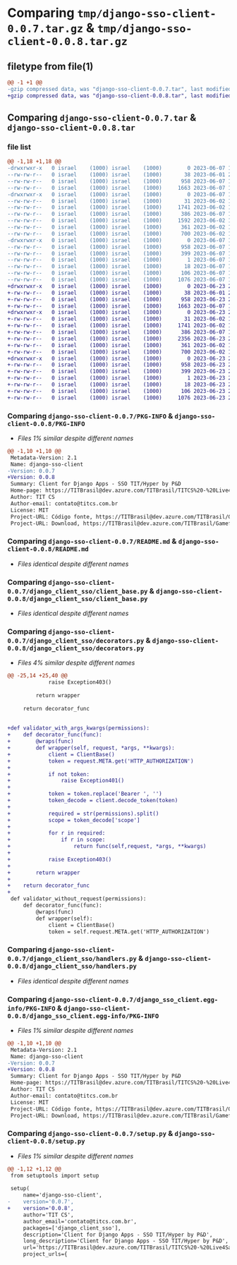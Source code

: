 # Comparing `tmp/django-sso-client-0.0.7.tar.gz` & `tmp/django-sso-client-0.0.8.tar.gz`

## filetype from file(1)

```diff
@@ -1 +1 @@
-gzip compressed data, was "django-sso-client-0.0.7.tar", last modified: Wed Jun  7 13:18:50 2023, max compression
+gzip compressed data, was "django-sso-client-0.0.8.tar", last modified: Fri Jun 23 20:06:18 2023, max compression
```

## Comparing `django-sso-client-0.0.7.tar` & `django-sso-client-0.0.8.tar`

### file list

```diff
@@ -1,18 +1,18 @@
-drwxrwxr-x   0 israel    (1000) israel    (1000)        0 2023-06-07 13:18:50.408554 django-sso-client-0.0.7/
--rw-rw-r--   0 israel    (1000) israel    (1000)       38 2023-06-01 22:36:35.000000 django-sso-client-0.0.7/LICENSE.txt
--rw-rw-r--   0 israel    (1000) israel    (1000)      958 2023-06-07 13:18:50.408554 django-sso-client-0.0.7/PKG-INFO
--rw-rw-r--   0 israel    (1000) israel    (1000)     1663 2023-06-07 13:14:46.000000 django-sso-client-0.0.7/README.md
-drwxrwxr-x   0 israel    (1000) israel    (1000)        0 2023-06-07 13:18:50.408554 django-sso-client-0.0.7/django_client_sso/
--rw-rw-r--   0 israel    (1000) israel    (1000)       31 2023-06-02 17:02:09.000000 django-sso-client-0.0.7/django_client_sso/__init__.py
--rw-rw-r--   0 israel    (1000) israel    (1000)     1741 2023-06-02 19:03:13.000000 django-sso-client-0.0.7/django_client_sso/client_base.py
--rw-rw-r--   0 israel    (1000) israel    (1000)      386 2023-06-07 13:12:36.000000 django-sso-client-0.0.7/django_client_sso/client_office365.py
--rw-rw-r--   0 israel    (1000) israel    (1000)     1592 2023-06-02 19:32:28.000000 django-sso-client-0.0.7/django_client_sso/decorators.py
--rw-rw-r--   0 israel    (1000) israel    (1000)      361 2023-06-02 19:33:03.000000 django-sso-client-0.0.7/django_client_sso/exceptions.py
--rw-rw-r--   0 israel    (1000) israel    (1000)      700 2023-06-02 19:35:23.000000 django-sso-client-0.0.7/django_client_sso/handlers.py
-drwxrwxr-x   0 israel    (1000) israel    (1000)        0 2023-06-07 13:18:50.408554 django-sso-client-0.0.7/django_sso_client.egg-info/
--rw-rw-r--   0 israel    (1000) israel    (1000)      958 2023-06-07 13:18:50.000000 django-sso-client-0.0.7/django_sso_client.egg-info/PKG-INFO
--rw-rw-r--   0 israel    (1000) israel    (1000)      399 2023-06-07 13:18:50.000000 django-sso-client-0.0.7/django_sso_client.egg-info/SOURCES.txt
--rw-rw-r--   0 israel    (1000) israel    (1000)        1 2023-06-07 13:18:50.000000 django-sso-client-0.0.7/django_sso_client.egg-info/dependency_links.txt
--rw-rw-r--   0 israel    (1000) israel    (1000)       18 2023-06-07 13:18:50.000000 django-sso-client-0.0.7/django_sso_client.egg-info/top_level.txt
--rw-rw-r--   0 israel    (1000) israel    (1000)      106 2023-06-07 13:18:50.408554 django-sso-client-0.0.7/setup.cfg
--rw-rw-r--   0 israel    (1000) israel    (1000)     1076 2023-06-07 13:12:57.000000 django-sso-client-0.0.7/setup.py
+drwxrwxr-x   0 israel    (1000) israel    (1000)        0 2023-06-23 20:06:18.007540 django-sso-client-0.0.8/
+-rw-rw-r--   0 israel    (1000) israel    (1000)       38 2023-06-01 22:36:35.000000 django-sso-client-0.0.8/LICENSE.txt
+-rw-rw-r--   0 israel    (1000) israel    (1000)      958 2023-06-23 20:06:18.007540 django-sso-client-0.0.8/PKG-INFO
+-rw-rw-r--   0 israel    (1000) israel    (1000)     1663 2023-06-07 13:14:46.000000 django-sso-client-0.0.8/README.md
+drwxrwxr-x   0 israel    (1000) israel    (1000)        0 2023-06-23 20:06:18.007540 django-sso-client-0.0.8/django_client_sso/
+-rw-rw-r--   0 israel    (1000) israel    (1000)       31 2023-06-02 17:02:09.000000 django-sso-client-0.0.8/django_client_sso/__init__.py
+-rw-rw-r--   0 israel    (1000) israel    (1000)     1741 2023-06-02 19:03:13.000000 django-sso-client-0.0.8/django_client_sso/client_base.py
+-rw-rw-r--   0 israel    (1000) israel    (1000)      386 2023-06-07 13:12:36.000000 django-sso-client-0.0.8/django_client_sso/client_office365.py
+-rw-rw-r--   0 israel    (1000) israel    (1000)     2356 2023-06-23 20:05:23.000000 django-sso-client-0.0.8/django_client_sso/decorators.py
+-rw-rw-r--   0 israel    (1000) israel    (1000)      361 2023-06-02 19:33:03.000000 django-sso-client-0.0.8/django_client_sso/exceptions.py
+-rw-rw-r--   0 israel    (1000) israel    (1000)      700 2023-06-02 19:35:23.000000 django-sso-client-0.0.8/django_client_sso/handlers.py
+drwxrwxr-x   0 israel    (1000) israel    (1000)        0 2023-06-23 20:06:18.007540 django-sso-client-0.0.8/django_sso_client.egg-info/
+-rw-rw-r--   0 israel    (1000) israel    (1000)      958 2023-06-23 20:06:17.000000 django-sso-client-0.0.8/django_sso_client.egg-info/PKG-INFO
+-rw-rw-r--   0 israel    (1000) israel    (1000)      399 2023-06-23 20:06:17.000000 django-sso-client-0.0.8/django_sso_client.egg-info/SOURCES.txt
+-rw-rw-r--   0 israel    (1000) israel    (1000)        1 2023-06-23 20:06:17.000000 django-sso-client-0.0.8/django_sso_client.egg-info/dependency_links.txt
+-rw-rw-r--   0 israel    (1000) israel    (1000)       18 2023-06-23 20:06:17.000000 django-sso-client-0.0.8/django_sso_client.egg-info/top_level.txt
+-rw-rw-r--   0 israel    (1000) israel    (1000)      106 2023-06-23 20:06:18.007540 django-sso-client-0.0.8/setup.cfg
+-rw-rw-r--   0 israel    (1000) israel    (1000)     1076 2023-06-23 20:05:45.000000 django-sso-client-0.0.8/setup.py
```

### Comparing `django-sso-client-0.0.7/PKG-INFO` & `django-sso-client-0.0.8/PKG-INFO`

 * *Files 1% similar despite different names*

```diff
@@ -1,10 +1,10 @@
 Metadata-Version: 2.1
 Name: django-sso-client
-Version: 0.0.7
+Version: 0.0.8
 Summary: Client for Django Apps - SSO TIT/Hyper by P&D
 Home-page: https://TITBrasil@dev.azure.com/TITBrasil/TITCS%20-%20Live4Safe/_git/DJANGO_CLIENT
 Author: TIT CS
 Author-email: contato@titcs.com.br
 License: MIT
 Project-URL: Código fonte, https://TITBrasil@dev.azure.com/TITBrasil/Gamefica/_git/DJANGO_CLIENT
 Project-URL: Download, https://TITBrasil@dev.azure.com/TITBrasil/Gamefica/_git/DJANGO_CLIENT
```

### Comparing `django-sso-client-0.0.7/README.md` & `django-sso-client-0.0.8/README.md`

 * *Files identical despite different names*

### Comparing `django-sso-client-0.0.7/django_client_sso/client_base.py` & `django-sso-client-0.0.8/django_client_sso/client_base.py`

 * *Files identical despite different names*

### Comparing `django-sso-client-0.0.7/django_client_sso/decorators.py` & `django-sso-client-0.0.8/django_client_sso/decorators.py`

 * *Files 4% similar despite different names*

```diff
@@ -25,14 +25,40 @@
             raise Exception403()
     
         return wrapper
 
     return decorator_func
 
 
+def validator_with_args_kwargs(permissions):
+    def decorator_func(func):
+        @wraps(func)
+        def wrapper(self, request, *args, **kwargs):
+            client = ClientBase()
+            token = request.META.get('HTTP_AUTHORIZATION')
+            
+            if not token:
+                raise Exception401()
+            
+            token = token.replace('Bearer ', '')
+            token_decode = client.decode_token(token)
+            
+            required = str(permissions).split()
+            scope = token_decode['scope']
+
+            for r in required:
+                if r in scope:
+                    return func(self,request, *args, **kwargs)
+           
+            raise Exception403()
+    
+        return wrapper
+
+    return decorator_func
+
 def validator_without_request(permissions):
     def decorator_func(func):
         @wraps(func)
         def wrapper(self):
             client = ClientBase()
             token = self.request.META.get('HTTP_AUTHORIZATION')
```

### Comparing `django-sso-client-0.0.7/django_client_sso/handlers.py` & `django-sso-client-0.0.8/django_client_sso/handlers.py`

 * *Files identical despite different names*

### Comparing `django-sso-client-0.0.7/django_sso_client.egg-info/PKG-INFO` & `django-sso-client-0.0.8/django_sso_client.egg-info/PKG-INFO`

 * *Files 1% similar despite different names*

```diff
@@ -1,10 +1,10 @@
 Metadata-Version: 2.1
 Name: django-sso-client
-Version: 0.0.7
+Version: 0.0.8
 Summary: Client for Django Apps - SSO TIT/Hyper by P&D
 Home-page: https://TITBrasil@dev.azure.com/TITBrasil/TITCS%20-%20Live4Safe/_git/DJANGO_CLIENT
 Author: TIT CS
 Author-email: contato@titcs.com.br
 License: MIT
 Project-URL: Código fonte, https://TITBrasil@dev.azure.com/TITBrasil/Gamefica/_git/DJANGO_CLIENT
 Project-URL: Download, https://TITBrasil@dev.azure.com/TITBrasil/Gamefica/_git/DJANGO_CLIENT
```

### Comparing `django-sso-client-0.0.7/setup.py` & `django-sso-client-0.0.8/setup.py`

 * *Files 1% similar despite different names*

```diff
@@ -1,12 +1,12 @@
 from setuptools import setup
 
 setup(
     name='django-sso-client',
-    version='0.0.7',
+    version='0.0.8',
     author='TIT CS',
     author_email='contato@titcs.com.br',
     packages=['django_client_sso'],
     description='Client for Django Apps - SSO TIT/Hyper by P&D',
     long_description='Client for Django Apps - SSO TIT/Hyper by P&D',
     url='https://TITBrasil@dev.azure.com/TITBrasil/TITCS%20-%20Live4Safe/_git/DJANGO_CLIENT',
     project_urls={
```

